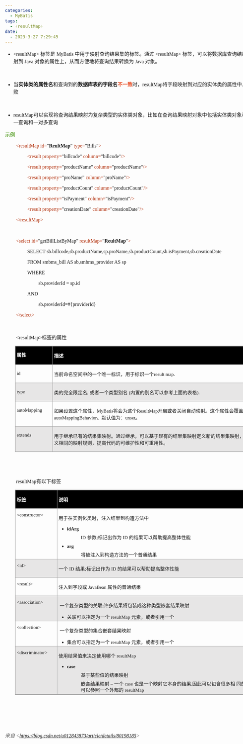 ```yaml
---
categories:
  - MyBatis
tags:
  - ‹resultMap›
date:
  - 2023-3-27 7:29:45
---
```


<body lang=zh-CN style='font-family:"Microsoft YaHei UI";font-size:12.0pt'>
<!--StartFragment-->

<div style='direction:ltr;border-width:100%'>

<div style='direction:ltr;margin-top:0in;margin-left:0in;width:9.0826in'>

<div style='direction:ltr;margin-top:0in;margin-left:0in;width:9.0826in'>

<ul type=disc style='direction:ltr;unicode-bidi:embed;margin-top:0in;
 margin-bottom:0in'>
 <li style='margin-top:0;margin-bottom:0;vertical-align:middle'><span
     style='font-family:"Comic Sans MS";font-size:12.0pt'>&lt;resultMap&gt; </span><span
     style='font-family:"Microsoft YaHei";font-size:12.0pt'>标签是</span><span
     style='font-family:"Comic Sans MS";font-size:12.0pt'> MyBatis </span><span
     style='font-family:"Microsoft YaHei";font-size:12.0pt'>中用于映射查询结果集的标签。通过</span><span
     style='font-family:"Comic Sans MS";font-size:12.0pt'> &lt;resultMap&gt; </span><span
     style='font-family:"Microsoft YaHei";font-size:12.0pt'>标签，可以将数据库查询结果集中的列映射到</span><span
     style='font-family:"Comic Sans MS";font-size:12.0pt'> Java </span><span
     style='font-family:"Microsoft YaHei";font-size:12.0pt'>对象的属性上，从而方便地将查询结果转换为</span><span
     style='font-family:"Comic Sans MS";font-size:12.0pt'> Java </span><span
     style='font-family:"Microsoft YaHei";font-size:12.0pt'>对象。</span></li>
</ul>

<p style='margin-left:.375in;font-family:"Microsoft YaHei";
font-size:12.0pt'>&nbsp;</p>

<ul type=disc style='direction:ltr;unicode-bidi:embed;margin-top:0in;
 margin-bottom:0in'>
 <li style='margin-top:0;margin-bottom:0;vertical-align:middle'><span
     style='font-family:"Microsoft YaHei UI";font-size:12.0pt' lang=zh-CN>当</span><span
     style='font-weight:bold;font-family:"Microsoft YaHei UI";font-size:12.0pt'
     lang=zh-CN>实体类的属性名</span><span style='font-family:"Microsoft YaHei UI";
     font-size:12.0pt' lang=zh-CN>和查询到的</span><span style='font-weight:bold;
     font-family:"Microsoft YaHei UI";font-size:12.0pt' lang=zh-CN>数据库表的字段名</span><span
     style='font-weight:bold;font-family:"Microsoft YaHei UI";font-size:12.0pt;
     color:#E84C22' lang=zh-CN>不一致</span><span style='font-family:"Microsoft YaHei UI";
     font-size:12.0pt' lang=zh-CN>时，</span><span style='font-family:"Comic Sans MS";
     font-size:12.0pt' lang=en-US>resultMap</span><span style='font-family:
     "Microsoft YaHei UI";font-size:12.0pt' lang=zh-CN>将字段映射到对应的实体类的属性中，防止匹配失败</span></li>
</ul>

<p style='margin-left:.375in;font-family:"Microsoft YaHei UI";
font-size:12.0pt'>&nbsp;</p>

<ul type=disc style='direction:ltr;unicode-bidi:embed;margin-top:0in;
 margin-bottom:0in'>
 <li style='margin-top:0;margin-bottom:0;vertical-align:middle'><span
     style='font-family:"Comic Sans MS";font-size:12.0pt'>resultMap</span><span
     style='font-family:"Microsoft YaHei UI";font-size:12.0pt'>可以实现将查询结果映射为复杂类型的实体类对象，比如在查询结果映射对象中包括实体类对象和</span><span
     style='font-family:"Comic Sans MS";font-size:12.0pt'>list</span><span
     style='font-family:"Microsoft YaHei UI";font-size:12.0pt'>实现一对一查询和一对多查询</span></li>
</ul>

<p style='font-family:"Microsoft YaHei UI";font-size:12.0pt;
color:#70AD47'><span style='font-weight:bold'>示例</span></p>

<p style='margin-left:.375in;font-family:"Comic Sans MS";font-size:
12.0pt'><span style='color:#B43512'>&lt;resultMap id=</span>&quot;<span
style='font-weight:bold'>ReultMap</span>&quot;<span style='color:#B43512'>
type=</span>&quot;Bills&quot;<span style='color:#B43512'>&gt;</span></p>

<p style='margin-left:.75in;font-family:"Comic Sans MS";font-size:
12.0pt'><span style='color:#B43512'>&lt;result property=</span>&quot;billcode&quot;
<span style='color:#B43512'>column=</span>&quot;billcode&quot;<span
style='color:#B43512'>/&gt;</span></p>

<p style='margin-left:.75in;font-family:"Comic Sans MS";font-size:
12.0pt'><span style='color:#B43512'>&lt;result property=</span>&quot;productName&quot;
<span style='color:#B43512'>column=</span>&quot;productName&quot;<span
style='color:#B43512'>/&gt;</span></p>

<p style='margin-left:.75in;font-family:"Comic Sans MS";font-size:
12.0pt'><span style='color:#B43512'>&lt;result property=</span>&quot;proName&quot;
<span style='color:#B43512'>column=</span>&quot;proName&quot;<span
style='color:#B43512'>/&gt;</span></p>

<p style='margin-left:.75in;font-family:"Comic Sans MS";font-size:
12.0pt'><span style='color:#B43512'>&lt;result property=</span>&quot;productCount&quot;<span
style='color:#B43512'> column=</span>&quot;productCount&quot;<span
style='color:#B43512'>/&gt;</span></p>

<p style='margin-left:.75in;font-family:"Comic Sans MS";font-size:
12.0pt'><span style='color:#B43512'>&lt;result property=</span>&quot;isPayment&quot;<span
style='color:#B43512'> column=</span>&quot;isPayment&quot;<span
style='color:#B43512'>/&gt;</span></p>

<p style='margin-left:.75in;font-family:"Comic Sans MS";font-size:
12.0pt'><span style='color:#B43512'>&lt;result property=</span>&quot;creationDate&quot;
<span style='color:#B43512'>column=</span>&quot;creationDate&quot;<span
style='color:#B43512'>/&gt;</span></p>

<p style='margin-left:.375in;font-family:"Comic Sans MS";font-size:
12.0pt;color:#B43512'>&lt;/resultMap&gt;</p>

<p style='margin-left:.375in;font-family:"Comic Sans MS";font-size:
12.0pt;color:#B43512'>&nbsp;</p>

<p style='margin-left:.375in;font-family:"Comic Sans MS";font-size:
12.0pt'><span style='color:#B43512'>&lt;select id=</span>&quot;getBillListByMap&quot;
<span style='color:#B43512'>resultMap=</span>&quot;<span style='font-weight:
bold'>ReultMap</span>&quot;<span style='color:#B43512'>&gt;</span></p>

<p style='margin-left:.75in;font-family:"Comic Sans MS";font-size:
12.0pt'>SELECT
sb.billcode,sb.productName,sp.proName,sb.productCount,sb.isPayment,sb.creationDate</p>

<p style='margin-left:.75in;font-family:"Comic Sans MS";font-size:
12.0pt'>FROM smbms_bill AS sb,smbms_provider AS sp</p>

<p style='margin-left:.75in;font-family:"Comic Sans MS";font-size:
12.0pt'>WHERE </p>

<p style='margin-left:1.125in;font-family:"Comic Sans MS";
font-size:12.0pt'>sb.providerId = sp.id</p>

<p style='margin-left:.75in;font-family:"Comic Sans MS";font-size:
12.0pt'>AND</p>

<p style='margin-left:1.125in;font-family:"Comic Sans MS";
font-size:12.0pt'>sb.providerId=#{providerId}</p>

<p style='margin-left:.375in;font-family:"Comic Sans MS";font-size:
12.0pt;color:#B43512'>&lt;/select&gt;</p>

<p style='font-family:"Microsoft YaHei UI";font-size:12.0pt'>&nbsp;</p>

<p style='margin-left:.375in;font-size:12.0pt'><span
style='font-family:"Comic Sans MS"' lang=en-US>&lt;</span><span
style='font-family:"Comic Sans MS"' lang=zh-CN>resultMap</span><span
style='font-family:"Comic Sans MS"' lang=en-US>&gt;</span><span
style='font-family:"Microsoft YaHei UI"' lang=zh-CN>标签的属性</span></p>

<div style='direction:ltr'>

<table border=1 cellpadding=0 cellspacing=0 valign=top style='direction:ltr;
 border-collapse:collapse;border-style:solid;border-color:#A3A3A3;border-width:
 1pt;margin-left:.3333in' title="" summary="">
 <tr>
  <td style='border-style:solid;border-color:#A3A3A3;border-width:1pt;
  background-color:black;vertical-align:top;width:1.1465in;padding:2.0pt 3.0pt 2.0pt 3.0pt'>
  <p style='line-height:15pt;font-family:"Microsoft YaHei UI";
  font-size:11.5pt;color:white'><span style='font-weight:bold'>属性</span></p>
  </td>
  <td style='border-style:solid;border-color:#A3A3A3;border-width:1pt;
  background-color:black;vertical-align:top;width:7.4729in;padding:2.0pt 3.0pt 2.0pt 3.0pt'>
  <p style='font-family:"Microsoft YaHei UI";font-size:11.5pt;
  color:white'><span style='font-weight:bold'>描述</span></p>
  </td>
 </tr>
 <tr>
  <td style='border-style:solid;border-color:#A3A3A3;border-width:1pt;
  vertical-align:top;width:1.1465in;padding:2.0pt 3.0pt 2.0pt 3.0pt'>
  <p style='line-height:15pt;font-family:"Comic Sans MS";font-size:
  11.5pt'>id</p>
  </td>
  <td style='border-style:solid;border-color:#A3A3A3;border-width:1pt;
  vertical-align:top;width:7.4729in;padding:2.0pt 3.0pt 2.0pt 3.0pt'>
  <p style='font-size:11.5pt'><span style='font-family:"Microsoft YaHei UI"'>当前命名空间中的一个唯一标识，用于标识一个</span><span
  style='font-family:"Comic Sans MS"'>result map.</span></p>
  </td>
 </tr>
 <tr>
  <td style='border-style:solid;border-color:#A3A3A3;border-width:1pt;
  background-color:#E7E6E6;vertical-align:top;width:1.1465in;padding:2.0pt 3.0pt 2.0pt 3.0pt'>
  <p style='line-height:15pt;font-family:"Comic Sans MS";font-size:
  11.5pt'>type</p>
  </td>
  <td style='border-style:solid;border-color:#A3A3A3;border-width:1pt;
  background-color:#E7E6E6;vertical-align:top;width:7.4729in;padding:2.0pt 3.0pt 2.0pt 3.0pt'>
  <p style='font-size:11.5pt'><span style='font-family:"Microsoft YaHei UI"'>类的完全限定名</span><span
  style='font-family:"Comic Sans MS"'>, </span><span style='font-family:"Microsoft YaHei UI"'>或者一个类型别名</span><span
  style='font-family:"Comic Sans MS"'> (</span><span style='font-family:"Microsoft YaHei UI"'>内置的别名可以参考上面的表格</span><span
  style='font-family:"Comic Sans MS"'>).</span></p>
  </td>
 </tr>
 <tr>
  <td style='border-style:solid;border-color:#A3A3A3;border-width:1pt;
  vertical-align:top;width:1.159in;padding:2.0pt 3.0pt 2.0pt 3.0pt'>
  <p style='line-height:15pt;font-family:"Comic Sans MS";font-size:
  11.5pt'>autoMapping</p>
  </td>
  <td style='border-style:solid;border-color:#A3A3A3;border-width:1pt;
  vertical-align:top;width:7.4597in;padding:2.0pt 3.0pt 2.0pt 3.0pt'>
  <p style='font-size:11.5pt'><span style='font-family:"Microsoft YaHei UI"'>如果设置这个属性，</span><span
  style='font-family:"Comic Sans MS"'>MyBatis</span><span style='font-family:
  "Microsoft YaHei UI"'>将会为这个</span><span style='font-family:"Comic Sans MS"'>ResultMap</span><span
  style='font-family:"Microsoft YaHei UI"'>开启或者关闭自动映射。这个属性会覆盖全局的属性</span><span
  style='font-family:"Comic Sans MS"'> autoMappingBehavior</span><span
  style='font-family:"Microsoft YaHei UI"'>。默认值为：</span><span style='font-family:
  "Comic Sans MS"'>unset</span><span style='font-family:"Microsoft YaHei UI"'>。</span></p>
  </td>
 </tr>
 <tr>
  <td style='border-style:solid;border-color:#A3A3A3;border-width:1pt;
  background-color:#E7E6E6;vertical-align:top;width:1.1465in;padding:2.0pt 3.0pt 2.0pt 3.0pt'>
  <p style='font-family:"Comic Sans MS";font-size:11.5pt'>extends</p>
  </td>
  <td style='border-style:solid;border-color:#A3A3A3;border-width:1pt;
  background-color:#E7E6E6;vertical-align:top;width:7.5131in;padding:2.0pt 3.0pt 2.0pt 3.0pt'>
  <p style='font-family:"Microsoft YaHei";font-size:11.5pt'>用于继承已有的结果集映射。通过继承，可以基于现有的结果集映射定义新的结果集映射，从而避免重复定义相同的映射规则，提高代码的可维护性和可重用性。</p>
  </td>
 </tr>
</table>

</div>

<p><cite style='margin-left:.375in;font-family:宋体;font-size:9.0pt;
color:#595959'>&nbsp;</cite></p>

<p style='margin-left:.375in;font-family:"Comic Sans MS";font-size:
12.0pt'>&nbsp;</p>

<p style='margin-left:.375in;font-size:12.0pt'><span
style='font-family:"Comic Sans MS"'>resultMap</span><span style='font-family:
"Microsoft YaHei UI"'>有以下标签</span></p>

<div style='direction:ltr'>

<table border=1 cellpadding=0 cellspacing=0 valign=top style='direction:ltr;
 border-collapse:collapse;border-style:solid;border-color:#A3A3A3;border-width:
 1pt;margin-left:.3333in' title="" summary="">
 <tr>
  <td style='border-style:solid;border-color:#A3A3A3;border-width:1pt;
  background-color:black;vertical-align:top;width:1.2902in;padding:2.0pt 3.0pt 2.0pt 3.0pt'>
  <p style='font-family:"Microsoft YaHei";font-size:11.5pt;
  color:white'><span style='font-weight:bold'>标签</span></p>
  </td>
  <td style='border-style:solid;border-color:#A3A3A3;border-width:1pt;
  background-color:black;vertical-align:top;width:7.3291in;padding:2.0pt 3.0pt 2.0pt 3.0pt'>
  <p style='font-family:"Microsoft YaHei UI";font-size:11.5pt;
  color:white'><span style='font-weight:bold'>说明</span></p>
  </td>
 </tr>
 <tr>
  <td style='border-style:solid;border-color:#A3A3A3;border-width:1pt;
  vertical-align:top;width:1.2902in;padding:2.0pt 3.0pt 2.0pt 3.0pt'>
  <p style='margin-top:6pt;margin-bottom:0pt;line-height:15pt;font-size:11.5pt'><span
  style='font-family:"Comic Sans MS"' lang=en-US>&lt;</span><span
  style='font-family:"Comic Sans MS"' lang=zh-CN>constructor</span><span
  style='font-family:"Comic Sans MS"' lang=en-US>&gt;</span><span
  style='font-family:"Microsoft YaHei UI"' lang=zh-CN>&nbsp;</span></p>
  </td>
  <td style='border-style:solid;border-color:#A3A3A3;border-width:1pt;
  vertical-align:top;width:7.3291in;padding:2.0pt 3.0pt 2.0pt 3.0pt'>
  <p style='font-family:"Microsoft YaHei UI";font-size:11.5pt'>用于在实例化类时，注入结果到构造方法中</p>
  <ul type=disc style='direction:ltr;unicode-bidi:embed;margin-top:0in;
   margin-bottom:0in'>
   <li style='margin-top:0;margin-bottom:0;vertical-align:middle;margin-top:
       6pt;margin-bottom:0pt;line-height:15pt'><span style='font-weight:bold;
       font-family:"Comic Sans MS";font-size:11.5pt'>idArg</span><span
       style='font-weight:bold;font-family:"Microsoft YaHei UI";font-size:11.5pt'>&nbsp;</span></li>
  </ul>
  <p style='margin-left:.75in;margin-top:6pt;margin-bottom:0pt;line-height:
  15pt;font-size:11.5pt'><span style='font-family:"Comic Sans MS"'>ID </span><span
  style='font-family:"Microsoft YaHei UI"'>参数</span><span style='font-family:
  "Comic Sans MS"'>;</span><span style='font-family:"Microsoft YaHei UI"'>标记出作为</span><span
  style='font-family:"Comic Sans MS"'> ID </span><span style='font-family:"Microsoft YaHei UI"'>的结果可以帮助提高整体性能</span></p>
  <ul type=disc style='direction:ltr;unicode-bidi:embed;margin-top:0in;
   margin-bottom:0in'>
   <li style='margin-top:0;margin-bottom:0;vertical-align:middle;margin-top:
       6pt;margin-bottom:0pt;line-height:15pt'><span style='font-weight:bold;
       font-family:"Comic Sans MS";font-size:11.5pt'>arg</span></li>
  </ul>
  <p style='margin-left:.75in;margin-top:6pt;margin-bottom:0pt;line-height:
  15pt;font-family:"Microsoft YaHei UI";font-size:11.5pt'>将被注入到构造方法的一个普通结果</p>
  </td>
 </tr>
 <tr>
  <td style='border-style:solid;border-color:#A3A3A3;border-width:1pt;
  background-color:#E7E6E6;vertical-align:top;width:1.2902in;padding:2.0pt 3.0pt 2.0pt 3.0pt'>
  <p style='margin-top:6pt;margin-bottom:0pt;line-height:15pt;font-family:"Comic Sans MS";
  font-size:11.5pt'><span lang=en-US>&lt;</span><span lang=zh-CN>id</span><span
  lang=en-US>&gt;</span></p>
  </td>
  <td style='border-style:solid;border-color:#A3A3A3;border-width:1pt;
  background-color:#E7E6E6;vertical-align:top;width:7.3291in;padding:2.0pt 3.0pt 2.0pt 3.0pt'>
  <p style='font-size:11.5pt'><span style='font-family:"Microsoft YaHei UI"'>一个</span><span
  style='font-family:"Comic Sans MS"'> ID </span><span style='font-family:"Microsoft YaHei UI"'>结果</span><span
  style='font-family:"Comic Sans MS"'>;</span><span style='font-family:"Microsoft YaHei UI"'>标记出作为</span><span
  style='font-family:"Comic Sans MS"'> ID </span><span style='font-family:"Microsoft YaHei UI"'>的结果可以帮助提高整体性能</span></p>
  </td>
 </tr>
 <tr>
  <td style='border-style:solid;border-color:#A3A3A3;border-width:1pt;
  vertical-align:top;width:1.2902in;padding:2.0pt 3.0pt 2.0pt 3.0pt'>
  <p style='margin-top:6pt;margin-bottom:0pt;line-height:15pt;font-family:"Comic Sans MS";
  font-size:11.5pt'><span lang=en-US>&lt;</span><span lang=zh-CN>result</span><span
  lang=en-US>&gt;</span></p>
  </td>
  <td style='border-style:solid;border-color:#A3A3A3;border-width:1pt;
  vertical-align:top;width:7.3291in;padding:2.0pt 3.0pt 2.0pt 3.0pt'>
  <p style='font-size:11.5pt'><span style='font-family:"Microsoft YaHei UI"'>注入到字段或</span><span
  style='font-family:"Comic Sans MS"'> JavaBean </span><span style='font-family:
  "Microsoft YaHei UI"'>属性的普通结果</span></p>
  </td>
 </tr>
 <tr>
  <td style='border-style:solid;border-color:#A3A3A3;border-width:1pt;
  background-color:#E7E6E6;vertical-align:top;width:1.2902in;padding:2.0pt 3.0pt 2.0pt 3.0pt'>
  <p style='margin-top:6pt;margin-bottom:0pt;line-height:15pt;font-family:"Comic Sans MS";
  font-size:11.5pt'><span lang=en-US>&lt;</span><span lang=zh-CN>association</span><span
  lang=en-US>&gt;</span></p>
  </td>
  <td style='border-style:solid;border-color:#A3A3A3;border-width:1pt;
  background-color:#E7E6E6;vertical-align:top;width:7.3291in;padding:2.0pt 3.0pt 2.0pt 3.0pt'>
  <p style='font-size:11.5pt'><span style='font-family:"Microsoft YaHei UI"'><span
  style='mso-spacerun:yes'> </span>一个复杂类型的关联</span><span style='font-family:
  "Comic Sans MS"'>;</span><span style='font-family:"Microsoft YaHei UI"'>许多结果将包装成这种类型嵌套结果映射
  </span></p>
  <ul type=disc style='direction:ltr;unicode-bidi:embed;margin-top:0in;
   margin-bottom:0in'>
   <li style='margin-top:0;margin-bottom:0;vertical-align:middle'><span
       style='font-family:"Microsoft YaHei UI";font-size:11.5pt'>关联可以指定为一个&nbsp;</span><span
       style='font-family:"Comic Sans MS";font-size:11.5pt'>resultMap</span><span
       style='font-family:"Microsoft YaHei UI";font-size:11.5pt'>&nbsp;元素，或者引用一个</span></li>
  </ul>
  </td>
 </tr>
 <tr>
  <td style='border-style:solid;border-color:#A3A3A3;border-width:1pt;
  vertical-align:top;width:1.2902in;padding:2.0pt 3.0pt 2.0pt 3.0pt'>
  <p style='margin-top:6pt;margin-bottom:0pt;line-height:15pt;font-family:"Comic Sans MS";
  font-size:11.5pt'><span lang=en-US>&lt;</span><span lang=zh-CN>collection</span><span
  lang=en-US>&gt;</span></p>
  </td>
  <td style='border-style:solid;border-color:#A3A3A3;border-width:1pt;
  vertical-align:top;width:7.3291in;padding:2.0pt 3.0pt 2.0pt 3.0pt'>
  <p style='font-family:"Microsoft YaHei UI";font-size:11.5pt'><span
  style='mso-spacerun:yes'> </span>一个复杂类型的集合嵌套结果映射 </p>
  <ul type=disc style='direction:ltr;unicode-bidi:embed;margin-top:0in;
   margin-bottom:0in'>
   <li style='margin-top:0;margin-bottom:0;vertical-align:middle'><span
       style='font-family:"Microsoft YaHei UI";font-size:11.5pt'>集合可以指定为一个&nbsp;</span><span
       style='font-family:"Comic Sans MS";font-size:11.5pt'>resultMap</span><span
       style='font-family:"Microsoft YaHei UI";font-size:11.5pt'>&nbsp;元素，或者引用一个</span></li>
  </ul>
  </td>
 </tr>
 <tr>
  <td style='border-style:solid;border-color:#A3A3A3;border-width:1pt;
  background-color:#E7E6E6;vertical-align:top;width:1.3097in;padding:2.0pt 3.0pt 2.0pt 3.0pt'>
  <p style='margin-top:6pt;margin-bottom:0pt;line-height:15pt;font-family:"Comic Sans MS";
  font-size:11.5pt'><span lang=en-US>&lt;</span><span lang=zh-CN>discriminator</span><span
  lang=en-US>&gt;</span></p>
  </td>
  <td style='border-style:solid;border-color:#A3A3A3;border-width:1pt;
  background-color:#E7E6E6;vertical-align:top;width:7.3423in;padding:2.0pt 3.0pt 2.0pt 3.0pt'>
  <p style='font-size:11.5pt'><span style='font-family:"Microsoft YaHei UI"'>使用结果值来决定使用哪个</span><span
  style='font-family:"Comic Sans MS"'>&nbsp;resultMap</span></p>
  <ul type=disc style='direction:ltr;unicode-bidi:embed;margin-top:0in;
   margin-bottom:0in'>
   <li style='margin-top:0;margin-bottom:0;vertical-align:middle;margin-top:
       6pt;margin-bottom:0pt;line-height:15pt'><span style='font-weight:bold;
       font-family:"Comic Sans MS";font-size:11.5pt'>case</span><span
       style='font-family:"Microsoft YaHei UI";font-size:11.5pt'>&nbsp;</span></li>
  </ul>
  <p style='margin-left:.75in;margin-top:6pt;margin-bottom:0pt;line-height:
  15pt;font-family:"Microsoft YaHei UI";font-size:11.5pt'>基于某些值的结果映射</p>
  <p style='margin-left:.75in;margin-top:6pt;margin-bottom:0pt;line-height:
  15pt;font-size:11.5pt'><span style='font-family:"Microsoft YaHei UI"'>嵌套结果映射
  – 一个&nbsp;</span><span style='font-family:"Comic Sans MS"'>case</span><span
  style='font-family:"Microsoft YaHei UI"'>&nbsp;也是一个映射它本身的结果</span><span
  style='font-family:"Comic Sans MS"'>,</span><span style='font-family:"Microsoft YaHei UI"'>因此可以包含很多相
  同的元素，或者它可以参照一个外部的</span><span style='font-family:"Comic Sans MS"'>&nbsp;resultMap</span></p>
  </td>
 </tr>
</table>

</div>

<p style='margin-left:.375in;font-family:"Comic Sans MS";font-size:
12.0pt'>&nbsp;</p>

<p style='margin-left:1.125in;font-family:"Comic Sans MS";
font-size:12.0pt'>&nbsp;</p>

<p style='margin-left:1.125in;font-family:"Comic Sans MS";
font-size:11.5pt;color:#ED7D31' lang=en-US>&nbsp;</p>

<p><cite style='font-size:12.0pt;color:#595959'><span
style='font-family:"Microsoft YaHei UI"'>来自</span><span style='font-family:
"Comic Sans MS"'> &lt;</span><a
href="https://blog.csdn.net/u012843873/article/details/80198185"><span
style='font-family:"Comic Sans MS"'>https://blog.csdn.net/u012843873/article/details/80198185</span></a><span
style='font-family:"Comic Sans MS"'>&gt; </span></cite></p>

</div>

</div>

</div>

<!--EndFragment-->
</body>
